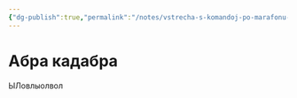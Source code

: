 ```yaml
---
{"dg-publish":true,"permalink":"/notes/vstrecha-s-komandoj-po-marafonu-v-prostom-soobshhestve/","tags":["gardenEntry"]}
---
```


# Абра кадабра
ЫЛовлыолвол